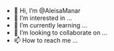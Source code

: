 - 👋 Hi, I’m @AleisaManar
- 👀 I’m interested in ...
- 🌱 I’m currently learning ...
- 💞️ I’m looking to collaborate on ...
- 📫 How to reach me ...

<!---
AleisaManar/AleisaManar is a ✨ special ✨ repository because its `README.md` (this file) appears on your GitHub profile.
You can click the Preview link to take a look at your changes.
--->

